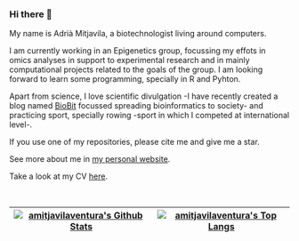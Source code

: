 ### Hi there 👋

My name is Adrià Mitjavila, a biotechnologist living around computers.

I am currently working in an Epigenetics group, focussing my effots in omics analyses in support to experimental research and in mainly computational projects related to the goals of the group. I am looking forward to learn some programming, specially in R and Pyhton.

Apart from science, I love scientific divulgation -I have recently created a blog named [BioBit](https://biobit.netlify.app) focussed spreading bioinformatics to society- and practicing sport, specially rowing -sport in which I competed at international level-.

If you use one of my repositories, please cite me and give me a star.

See more about me in [my personal website](https://amitjavilaventura.github.io).

Take a look at my CV [here](https://amitjavilaventura.github.io/CVs/).

<br>

<center>
  
| [![amitjavilaventura's Github Stats](https://github-readme-stats.vercel.app/api?username=amitjavilaventura&count_private=true&show_icons=true&theme=buefy&hide_border=true)](https://github.com/anuraghazra/github-readme-stats) | [![amitjavilaventura's Top Langs](https://github-readme-stats.vercel.app/api/top-langs/?username=amitjavilaventura&hide=html&layout=compact&theme=buefy&hide_border=true)](https://github.com/anuraghazra/github-readme-stats) |
| ------------- | ------------- |
  
</center>

<br>


<!--
**amitjavilaventura/amitjavilaventura** is a ✨ _special_ ✨ repository because its `README.md` (this file) appears on your GitHub profile.

Here are some ideas to get you started:

- 🔭 I’m currently working on ...
- 🌱 I’m currently learning ...
- 👯 I’m looking to collaborate on ...
- 🤔 I’m looking for help with ...
- 💬 Ask me about ...
- 📫 How to reach me: ...
- 😄 Pronouns: ...
- ⚡ Fun fact: ...
-->
